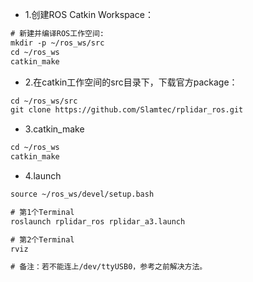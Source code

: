 * 1.创建ROS Catkin Workspace：

```html
# 新建并编译ROS工作空间:
mkdir -p ~/ros_ws/src
cd ~/ros_ws
catkin_make
```

* 2.在catkin工作空间的src目录下，下载官方package：
```html
cd ~/ros_ws/src
git clone https://github.com/Slamtec/rplidar_ros.git
```

* 3.catkin_make
```html
cd ~/ros_ws
catkin_make
```

* 4.launch
```html
source ~/ros_ws/devel/setup.bash

# 第1个Terminal
roslaunch rplidar_ros rplidar_a3.launch

# 第2个Terminal
rviz

# 备注：若不能连上/dev/ttyUSB0，参考之前解决方法。
```
